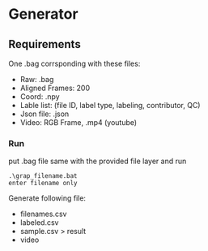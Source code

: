 # Generator

## Requirements

One .bag corrsponding with these files:

- Raw: .bag
- Aligned Frames: 200 
- Coord: .npy
- Lable list: (file ID, label type, labeling, contributor, QC)
- Json file: .json
- Video: RGB Frame, .mp4 (youtube) 

### Run
put .bag file same with the provided file layer and run
```
.\grap_filename.bat
enter filename only
```

Generate following file:
- filenames.csv
- labeled.csv
- sample.csv > result
- video

